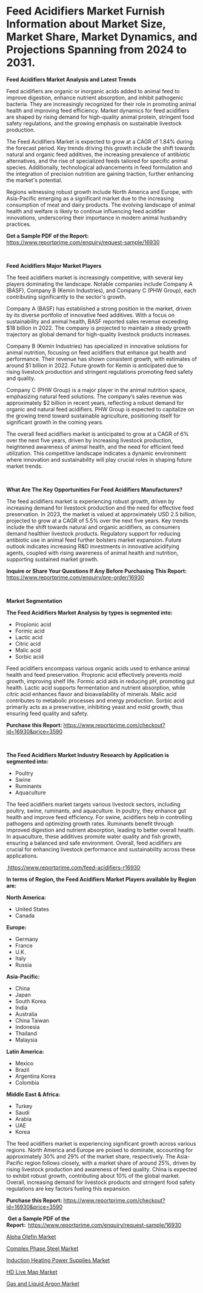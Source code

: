<p><h1>Feed Acidifiers Market Furnish Information about Market Size, Market Share, Market Dynamics, and Projections Spanning from 2024 to 2031.</h1></p><p><strong>Feed Acidifiers Market Analysis and Latest Trends</strong></p>
<p><p>Feed acidifiers are organic or inorganic acids added to animal feed to improve digestion, enhance nutrient absorption, and inhibit pathogenic bacteria. They are increasingly recognized for their role in promoting animal health and improving feed efficiency. Market dynamics for feed acidifiers are shaped by rising demand for high-quality animal protein, stringent food safety regulations, and the growing emphasis on sustainable livestock production.</p><p>The Feed Acidifiers Market is expected to grow at a CAGR of 1.84% during the forecast period. Key trends driving this growth include the shift towards natural and organic feed additives, the increasing prevalence of antibiotic alternatives, and the rise of specialized feeds tailored for specific animal species. Additionally, technological advancements in feed formulation and the integration of precision nutrition are gaining traction, further enhancing the market's potential. </p><p>Regions witnessing robust growth include North America and Europe, with Asia-Pacific emerging as a significant market due to the increasing consumption of meat and dairy products. The evolving landscape of animal health and welfare is likely to continue influencing feed acidifier innovations, underscoring their importance in modern animal husbandry practices.</p></p>
<p><strong>Get a Sample PDF of the Report:&nbsp;</strong> <a href="https://www.reportprime.com/enquiry/request-sample/16930?utm_campaign=10&utm_medium=2&utm_source=Github&utm_content=ia&utm_term=24122024&utm_id=feed-acidifiers">https://www.reportprime.com/enquiry/request-sample/16930</a></p>
<p>&nbsp;</p>
<p><strong>Feed Acidifiers Major Market Players</strong></p>
<p><p>The feed acidifiers market is increasingly competitive, with several key players dominating the landscape. Notable companies include Company A (BASF), Company B (Kemin Industries), and Company C (PHW Group), each contributing significantly to the sector's growth.</p><p>Company A (BASF) has established a strong position in the market, driven by its diverse portfolio of innovative feed additives. With a focus on sustainability and animal health, BASF reported sales revenue exceeding $18 billion in 2022. The company is projected to maintain a steady growth trajectory as global demand for high-quality livestock products increases.</p><p>Company B (Kemin Industries) has specialized in innovative solutions for animal nutrition, focusing on feed acidifiers that enhance gut health and performance. Their revenue has shown consistent growth, with estimates of around $1 billion in 2022. Future growth for Kemin is anticipated due to rising livestock production and stringent regulations promoting feed safety and quality.</p><p>Company C (PHW Group) is a major player in the animal nutrition space, emphasizing natural feed solutions. The company’s sales revenue was approximately $2 billion in recent years, reflecting a robust demand for organic and natural feed acidifiers. PHW Group is expected to capitalize on the growing trend toward sustainable agriculture, positioning itself for significant growth in the coming years.</p><p>The overall feed acidifiers market is anticipated to grow at a CAGR of 6% over the next five years, driven by increasing livestock production, heightened awareness of animal health, and the need for efficient feed utilization. This competitive landscape indicates a dynamic environment where innovation and sustainability will play crucial roles in shaping future market trends.</p></p>
<p>&nbsp;</p>
<p><strong>What Are The Key Opportunities For Feed Acidifiers Manufacturers?</strong></p>
<p><p>The feed acidifiers market is experiencing robust growth, driven by increasing demand for livestock production and the need for effective feed preservation. In 2023, the market is valued at approximately USD 2.5 billion, projected to grow at a CAGR of 5.5% over the next five years. Key trends include the shift towards natural and organic acidifiers, as consumers demand healthier livestock products. Regulatory support for reducing antibiotic use in animal feed further bolsters market expansion. Future outlook indicates increasing R&D investments in innovative acidifying agents, coupled with rising awareness of animal health and nutrition, supporting sustained market growth.</p></p>
<p><strong>Inquire or Share Your Questions If Any Before Purchasing This Report:</strong> <a href="https://www.reportprime.com/enquiry/pre-order/16930?utm_campaign=10&utm_medium=2&utm_source=Github&utm_content=ia&utm_term=24122024&utm_id=feed-acidifiers">https://www.reportprime.com/enquiry/pre-order/16930</a></p>
<p>&nbsp;</p>
<p><strong>Market Segmentation</strong></p>
<p><strong>The Feed Acidifiers Market Analysis by types is segmented into:</strong></p>
<p><ul><li>Propionic acid</li><li>Formic acid</li><li>Lactic acid</li><li>Citric acid</li><li>Malic acid</li><li>Sorbic acid</li></ul></p>
<p><p>Feed acidifiers encompass various organic acids used to enhance animal health and feed preservation. Propionic acid effectively prevents mold growth, improving shelf life. Formic acid aids in reducing pH, promoting gut health. Lactic acid supports fermentation and nutrient absorption, while citric acid enhances flavor and bioavailability of minerals. Malic acid contributes to metabolic processes and energy production. Sorbic acid primarily acts as a preservative, inhibiting yeast and mold growth, thus ensuring feed quality and safety.</p></p>
<p><strong>Purchase this Report:&nbsp;</strong><a href="https://www.reportprime.com/checkout?id=16930&price=3590&utm_campaign=10&utm_medium=2&utm_source=Github&utm_content=ia&utm_term=24122024&utm_id=feed-acidifiers">https://www.reportprime.com/checkout?id=16930&price=3590</a></p>
<p>&nbsp;</p>
<p><strong>The Feed Acidifiers Market Industry Research by Application is segmented into:</strong></p>
<p><ul><li>Poultry</li><li>Swine</li><li>Ruminants</li><li>Aquaculture</li></ul></p>
<p><p>The feed acidifiers market targets various livestock sectors, including poultry, swine, ruminants, and aquaculture. In poultry, they enhance gut health and improve feed efficiency. For swine, acidifiers help in controlling pathogens and optimizing growth rates. Ruminants benefit through improved digestion and nutrient absorption, leading to better overall health. In aquaculture, these additives promote water quality and fish growth, ensuring a balanced and safe environment. Overall, feed acidifiers are crucial for enhancing livestock performance and sustainability across these applications.</p></p>
<p><a href="https://www.reportprime.com/feed-acidifiers-r16930?utm_campaign=10&utm_medium=2&utm_source=Github&utm_content=ia&utm_term=24122024&utm_id=feed-acidifiers">&nbsp;https://www.reportprime.com/feed-acidifiers-r16930</a></p>
<p><strong>In terms of Region, the Feed Acidifiers Market Players available by Region are:</strong></p>
<p>
    <p> <strong> North America: </strong>
        <ul>
            <li>United States</li>
            <li>Canada</li>
        </ul>
        </p> 
    <p> <strong> Europe: </strong>
        <ul>
            <li>Germany</li>
            <li>France</li>
            <li>U.K.</li>
            <li>Italy</li>
            <li>Russia</li>
        </ul>
        </p> 
    <p> <strong> Asia-Pacific: </strong>
        <ul>
            <li>China</li>
            <li>Japan</li>
            <li>South Korea</li>
            <li>India</li>
            <li>Australia</li>
            <li>China Taiwan</li>
            <li>Indonesia</li>
            <li>Thailand</li>
            <li>Malaysia</li>
        </ul>
        </p> 
    <p> <strong> Latin America: </strong>
        <ul>
            <li>Mexico</li>
            <li>Brazil</li>
            <li>Argentina Korea</li>
            <li>Colombia</li>
        </ul>
        </p> 
    <p> <strong> Middle East & Africa: </strong>
        <ul>
            <li>Turkey</li>
            <li>Saudi</li>
            <li>Arabia</li>
            <li>UAE</li>
            <li>Korea</li>
        </ul>
    </p>
    </p>
<p><p>The feed acidifiers market is experiencing significant growth across various regions. North America and Europe are poised to dominate, accounting for approximately 30% and 29% of the market share, respectively. The Asia-Pacific region follows closely, with a market share of around 25%, driven by rising livestock production and awareness of feed quality. China is expected to exhibit robust growth, contributing about 10% of the global market. Overall, increasing demand for livestock products and stringent food safety regulations are key factors fueling this expansion.</p></p>
<p><strong>Purchase this Report: </strong><a href="https://www.reportprime.com/checkout?id=16930&price=3590&utm_campaign=10&utm_medium=2&utm_source=Github&utm_content=ia&utm_term=24122024&utm_id=feed-acidifiers">https://www.reportprime.com/checkout?id=16930&price=3590</a></p>
<p>&nbsp;<strong>Get a Sample PDF of the Report:&nbsp;&nbsp;</strong><a href="https://www.reportprime.com/enquiry/request-sample/16930?utm_campaign=10&utm_medium=2&utm_source=Github&utm_content=ia&utm_term=24122024&utm_id=feed-acidifiers">https://www.reportprime.com/enquiry/request-sample/16930</a></p>
<p><strong></strong></p>
<p><p><a href="https://github.com/JubayerMia832/Market-Research-Report-List-1/blob/main/alpha-olefin-market.md?utm_campaign=10&utm_medium=2&utm_source=Github&utm_content=ia&utm_term=24122024&utm_id=feed-acidifiers">Alpha Olefin Market</a></p><p><a href="https://www.linkedin.com/pulse/complex-phase-steel-industry-research-report-global-analysis-size-n0aye?utm_campaign=10&utm_medium=2&utm_source=Github&utm_content=ia&utm_term=24122024&utm_id=feed-acidifiers">Complex Phase Steel Market</a></p><p><a href="https://www.linkedin.com/pulse/assessment-induction-heating-power-supplies-market-scope-zat9e?utm_campaign=10&utm_medium=2&utm_source=Github&utm_content=ia&utm_term=24122024&utm_id=feed-acidifiers">Induction Heating Power Supplies Market</a></p><p><a href="https://www.linkedin.com/pulse/hd-live-map-market-analysis-forecast-42-cagr-detailed-evaluation-sksff?utm_campaign=10&utm_medium=2&utm_source=Github&utm_content=ia&utm_term=24122024&utm_id=feed-acidifiers">HD Live Map Market</a></p><p><a href="https://github.com/ygfu6u/Market-Research-Report-List-1/blob/main/gas-and-liquid-argon-market.md?utm_campaign=10&utm_medium=2&utm_source=Github&utm_content=ia&utm_term=24122024&utm_id=feed-acidifiers">Gas and Liquid Argon Market</a></p></p>